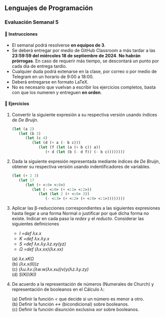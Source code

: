 ## Lenguajes de Programación
### Evaluación Semanal 5

#### 📝 Instrucciones

- El semanal podrá resolverse **en equipos de 3**.
- Se deberá entregar por medio de GitHub Classroom a más tardar a las **23:59:59 del miércoles 18 de septiembre de 2024**. **No habrán prórrogas**. En caso de requerir más tiempo, se descontará un punto por cada día de entrega tardío.
- Cualquier duda podrá extenarse en la clase, por correo o por medio de Telegram en un horario de 9:00 a 18:00.
- Deberá entregarse en formato LaTeX.
- No es necesario que vuelvan a escribir los ejercicios completos, basta con que los numeren y entreguen **en orden**.

#### 🚀 Ejercicios

1. Convertir la siguiente expresión a su respectiva versión usando índices de *De Bruijn*.

   ```lisp
   (let (a 2)
      (let (b 3)
         (let (c 4)
            (let (d (+ a (- b c)))
               (let (f (let (a (+ b c)) a))
                  (+ d (let (b (- d f)) (- b c))))))))
   ```


2. Dada la siguiente expresión representada mediante índices de *De Bruijn*, obtener su respectiva versión usando indentificadores de variables.

   ```lisp
   (let (+ 2 3)
      (let 17
         (let (+ <:0> <:0>)
            (let (- <:0> (+ <:1> <:2>))
               (let (let 2 (+ <:0> 3))
                  (- <:3> (+ <:2> (+ <:0> <:1>))))))))
   ```

3. Aplicar las β-reducciones correspondientes a las siguientes expresiones hasta llegar a una forma Normal o justificar por qué dicha forma no existe. Indicar en cada paso la *redex* y el *reducto*. Considerar las siguientes definiciones

   - *I =def λx.x*
   - *K =def λx.λy.x*
   - *S =def λx.λy.λz.xy(yz)*
   - *Ω =def (λx.xx)(λx.xx)*

   (a) *λx.xKΩ*   
   (b) *(λx.x(II))z*   
   (c) *(λu.λv.(λw.w(λx.xu))v)y(λz.λy.zy)*   
   (d) *S(KI)(KI)*   

4. De acuerdo a la representación de números (Numerales de Church) y representación de booleanos en el Cálculo λ:

   (a) Definir la función *<* que decide si un número es menor a otro.   
   (b) Definir la función *↔* (bicondicional) sobre booleanos.   
   (c) Definir la función disunción exclusiva *xor* sobre booleanos.
